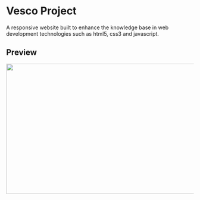 # Vesco Project
A responsive website built to enhance the knowledge base in web development technologies such as html5, css3 and javascript.

## Preview
<p align="center">
  <img src="https://github.com/douglasbrandao21/vesco/blob/master/vesco/img/preview.jpg" width="600" height="350" /> 
</p>
